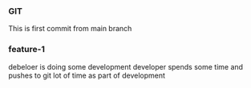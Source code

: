 ### GIT

This is first commit from main branch

### feature-1

debeloer is doing some development
developer spends some time and pushes to git lot of time as part of development